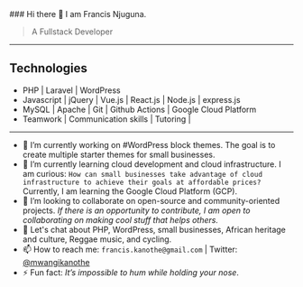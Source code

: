 <div align="left">
### Hi there 👋 I am Francis Njuguna.

> A Fullstack Developer
</div>
<!-- ![](https://komarev.com/ghpvc/?username=mwanginjuguna&color=84CC16) -->

----
## Technologies
* PHP | Laravel | WordPress
* Javascript | jQuery | Vue.js | React.js | Node.js | express.js
* MySQL | Apache | Git | Github Actions | Google Cloud Platform
* Teamwork | Communication skills | Tutoring | 
----
- 🔭 I’m currently working on #WordPress block themes. The goal is to create multiple starter themes for small businesses.
- 🌱 I’m currently learning cloud development and cloud infrastructure. I am curious: ``How can small businesses take advantage of cloud infrastructure to achieve their goals at affordable prices?`` Currently, I am learning the Google Cloud Platform (GCP).
- 👯 I’m looking to collaborate on open-source and community-oriented projects. _*If there is an opportunity to contribute, I am open to collaborating on making cool stuff that helps others.*_
- 💬 Let's chat about PHP, WordPress, small businesses, African heritage and culture, Reggae music, and cycling.
- 📫 How to reach me: `francis.kanothe@gmail.com` | Twitter: [@mwangikanothe](https://twitter.com/mwangikanothe)
- ⚡ Fun fact: _*It’s impossible to hum while holding your nose*_.

